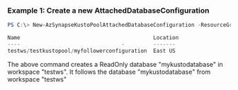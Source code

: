 ### Example 1: Create a new AttachedDatabaseConfiguration
```powershell
PS C:\> New-AzSynapseKustoPoolAttachedDatabaseConfiguration -ResourceGroupName "testrg" -WorkspaceName "testws" -KustoPoolName "testkustopool" -AttachedDatabaseConfigurationName "myfollowerconfiguration" -Location "East US" -KustoPoolResourceId "/subscriptions/$subscriptionId/resourcegroups/testrg/providers/Microsoft.Synapse/workspace/testws" -DatabaseName "mykustodatabase" -DefaultPrincipalsModificationKind "Union"

Name                                          Location
----                                -         -------
testws/testkustopool/myfollowerconfiguration  East US
```

The above command creates a ReadOnly database "mykustodatabase" in workspace "testws". It follows the database "mykustodatabase" from workspace "testws"
